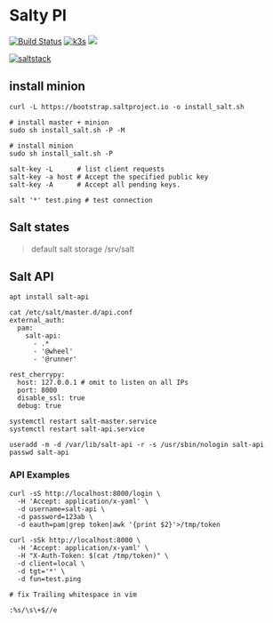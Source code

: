 # Salty PI

[![Build Status](https://jenkins.tino.sh/buildStatus/icon?job=salty-pi%2Fmaster)](https://jenkins.tino.sh/job/salty-pi/job/master/)
[![k3s](https://img.shields.io/badge/run%20on%20-Raspberry%20Pi-red)](https://github.com/tinoschroeter/k8s.homelab)
![](https://img.shields.io/github/last-commit/tinoschroeter/salty-pi.svg?style=flat)


[![saltstack](https://img.shields.io/badge/thorstenkramm%20-gitbook%20saltstack-blue)](https://thorstenkramm.gitbook.io/saltstack/)

## install minion

```shell
curl -L https://bootstrap.saltproject.io -o install_salt.sh

# install master + minion
sudo sh install_salt.sh -P -M

# install minion
sudo sh install_salt.sh -P
```

```shell
salt-key -L      # list client requests
salt-key -a host # Accept the specified public key
salt-key -A      # Accept all pending keys.
```

```shell
salt '*' test.ping # test connection
```
## Salt states 

> default salt storage 
/srv/salt

## Salt API

```shell
apt install salt-api

cat /etc/salt/master.d/api.conf
external_auth:
  pam:
    salt-api:
      - .*
      - '@wheel'
      - '@runner'

rest_cherrypy:
  host: 127.0.0.1 # omit to listen on all IPs
  port: 8000
  disable_ssl: true
  debug: true

systemctl restart salt-master.service
systemctl restart salt-api.service

useradd -m -d /var/lib/salt-api -r -s /usr/sbin/nologin salt-api
passwd salt-api
```

### API Examples

```shell
curl -sS http://localhost:8000/login \
  -H 'Accept: application/x-yaml' \
  -d username=salt-api \
  -d password=123ab \
  -d eauth=pam|grep token|awk '{print $2}'>/tmp/token
```

```shell
curl -sSk http://localhost:8000 \
  -H 'Accept: application/x-yaml' \
  -H "X-Auth-Token: $(cat /tmp/token)" \
  -d client=local \
  -d tgt='*' \
  -d fun=test.ping
```

```shell
# fix Trailing whitespace in vim

:%s/\s\+$//e
```
